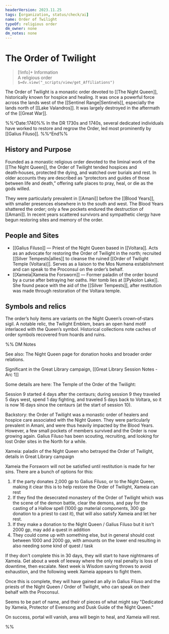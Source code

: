 ```yaml
---
headerVersion: 2023.11.25
tags: [organization, status/check/ai]
name: Order of Twilight
typeOf: religious order
dm_owner: none
dm_notes: none
---
```

# The Order of Twilight
>[!info]+ Information  
> A religious order  
> `$=dv.view("_scripts/view/get_Affiliations")`

The Order of Twilight is a monastic order devoted to [[The Night Queen]], historically known for hospice and healing. It was once a powerful force across the lands west of the [[Sentinel Range|Sentinels]], especially the lands north of [[Lake Valandros]]. It was largely destroyed in the aftermath of the [[Great War]]. 

%%^Date:1740%%
In the DR 1730s and 1740s, several dedicated individuals have worked to restore and regrow the Order, led most prominently by [[Galius Filuso]]. 
%%^End%%

## History and Purpose

Founded as a monastic religious order devoted to the liminal work of the [[The Night Queen]], the Order of Twilight tended hospices and death‑houses, protected the dying, and watched over burials and rest. In older accounts they are described as “protectors and guides of those between life and death,” offering safe places to pray, heal, or die as the gods willed.

They were particularly prevalent in [[Amani]] before the [[Blood Years]], with smaller presences elsewhere in to the south and west. The Blood Years shattered the order; only a few pockets endured the destruction of [[Amani]]. In recent years scattered survivors and sympathetic clergy have begun restoring sites and memory of the order.

## People and Sites

- [[Galius Filuso]] — Priest of the Night Queen based in [[Voltara]]. Acts as an advocate for restoring the Order of Twilight in the north; recruited [[Silver Tempests|allies]] to cleanse the ruined [[Order of Twilight Temple (Voltara)]]. Serves as a liaison to the Mos Numena establishment and can speak to the Proconsul on the order’s behalf.
- [[Xameia|Xameia the Forsworn]] — Former paladin of the order bound by a curse after betraying her oaths. Her tomb lies at [[Pykolon Lake]]. She found peace with the aid of the [[Silver Tempests]], after restitution was made through restoration of the Voltara temple.

## Symbols and relics

The order’s holy items are variants on the Night Queen’s crown‑of‑stars sigil. A notable relic, the Twilight Emblem, bears an open hand motif interlaced with the Queen’s symbol. Historical collections note caches of order symbols recovered from hoards and ruins.


%% DM Notes

See also: The Night Queen page for donation hooks and broader order relations.

Significant in the Great Library campaign, [[Great Library Session Notes - Arc 1]]

Some details are here:
The Temple of the Order of the Twilight:

Session 9 started 4 days after the centaurs; during session 9 they traveled 5 days west, spend 1 day fighting, and traveled 5 days back to Voltara, so it is now 16 days since the centaurs (at the start of session 10).

Backstory: the Order of Twilight was a monastic order of healers and hospice care associated with the Night Queen. They were particularly prevalent in Amani, and were thus heavily impacted by the Blood Years. However, a few small pockets of members survived and the Order is now growing again. Galius Filuso has been scouting, recruiting, and looking for lost Order sites in the North for a while.

Xameia: paladin of the Night Queen who betrayed the Order of Twilight, details in Great Library campaign

Xameia the Forsworn will not be satisfied until restitution is made for her sins. 
There are a bunch of options for this:

1. If the party donates 2,000 gp to Galius Filuso, or to the Night Queen, making it clear this is to help restore the Order of Twilight, Xameia can rest
2. If they find the desecrated monastery of the Order of Twilight which was the scene of the demon battle, clear the demons, and pay for the casting of a Hallow spell (1000 gp material components, 300 gp donation to a priest to cast it), that will also satisfy Xameia and let her rest.
3. If they make a donation to the Night Queen / Galius Filuso but it isn't 2000 gp, may add a quest in addition
4. They could come up with something else, but in general should cost between 1000 and 2000 gp, with amounts on the lower end resulting in also needing some kind of quest / task

If they don't complete this in 30 days, they will start to have nightmares of Xameia. Get about a week of leeway where the only real penalty is loss of downtime, then escalate. Next week is Wisdom saving throws to avoid exhaustion, and the following week Xameia appears to fight them.

Once this is complete, they will have gained an ally in Galius Filuso and the priests of the Night Queen / Order of Twilight, who can speak on their behalf with the Proconsul.

Seems to be part of name, and their of pieces of what might say "Dedicated by Xameia, Protector of Evensong and Dusk Guide of the Night Queen."

On success, portal will vanish, area will begin to heal, and Xameia will rest.

%%